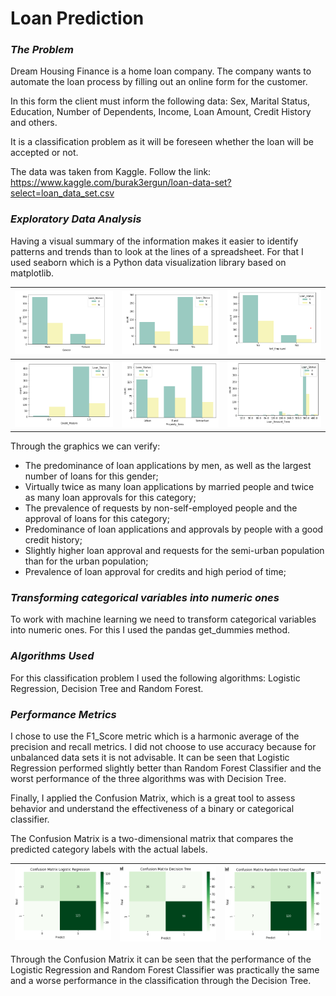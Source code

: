 # Loan Prediction

### _The Problem_
Dream Housing Finance is a home loan company. The company wants to automate the loan process by filling out an online form for the customer.

In this form the client must inform the following data: Sex, Marital Status, Education, Number of Dependents, Income, Loan Amount, Credit History and others.

It is a classification problem as it will be foreseen whether the loan will be accepted or not.

The data was taken from Kaggle. Follow the link:
https://www.kaggle.com/burak3ergun/loan-data-set?select=loan_data_set.csv

### _Exploratory Data Analysis_

Having a visual summary of the information makes it easier to identify patterns and trends than to look at the lines of a spreadsheet. For that I used seaborn which is a Python data visualization library based on matplotlib.

| ![](/Graphics/Gender.png) | ![](./Graphics/Married.png) | ![](./Graphics/Self_Employed.png)|
|:-:|:-:|:-:|
| ![](/Graphics/Credit_History.png) | ![](./Graphics/Property_Area.png) | ![](./Graphics/Loan_Amount_Term.png)|

Through the graphics we can verify:
- The predominance of loan applications by men, as well as the largest number of loans for this gender;
- Virtually twice as many loan applications by married people and twice as many loan approvals for this category;
- The prevalence of requests by non-self-employed people and the approval of loans for this category;
- Predominance of loan applications and approvals by people with a good credit history;
- Slightly higher loan approval and requests for the semi-urban population than for the urban population;
- Prevalence of loan approval for credits and high period of time;
### _Transforming categorical variables into numeric ones_
To work with machine learning we need to transform categorical variables into numeric ones. For this I used the pandas get_dummies method.

### _Algorithms Used_
For this classification problem I used the following algorithms: Logistic Regression, Decision Tree and Random Forest.

### _Performance Metrics_
I chose to use the F1_Score metric which is a harmonic average of the precision and recall metrics. I did not choose to use accuracy because for unbalanced data sets it is not advisable. It can be seen that Logistic Regression performed slightly better than Random Forest Classifier and the worst performance of the three algorithms was with Decision Tree.

Finally, I applied the Confusion Matrix, which is a great tool to assess behavior and understand the effectiveness of a binary or categorical classifier.

The Confusion Matrix is a two-dimensional matrix that compares the predicted category labels with the actual labels.

| ![](/Graphics/ConfusionMatrix_LogisticRegression.png) | ![](./Graphics/ConfusionMatrix_DecisionTree.png) | ![](./Graphics/ConfusionMatrix_RandomForestClassifier.png)|
|:-:|:-:|:-:|

Through the Confusion Matrix it can be seen that the performance of the Logistic Regression and Random Forest Classifier was practically the same and a worse performance in the classification through the Decision Tree.





